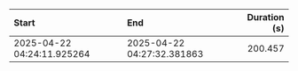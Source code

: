 | Start                      | End                        |   Duration (s) |
|:---------------------------|:---------------------------|---------------:|
| 2025-04-22 04:24:11.925264 | 2025-04-22 04:27:32.381863 |        200.457 |